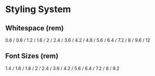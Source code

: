 # Styling System

## Whitespace (rem)

0.6 / 0.8 / 1.2 / 1.6 / 2 / 2.4 / 3.6 / 4.2 / 4.8 / 5.6 / 6.4 / 7.2 / 8 / 9.6 / 12

## Font Sizes (rem)

1.4 / 1.6 / 1.8 / 2 / 2.4 / 3.6 / 4.2 / 5.6 / 6.4 / 7.2 / 8 / 9.2
